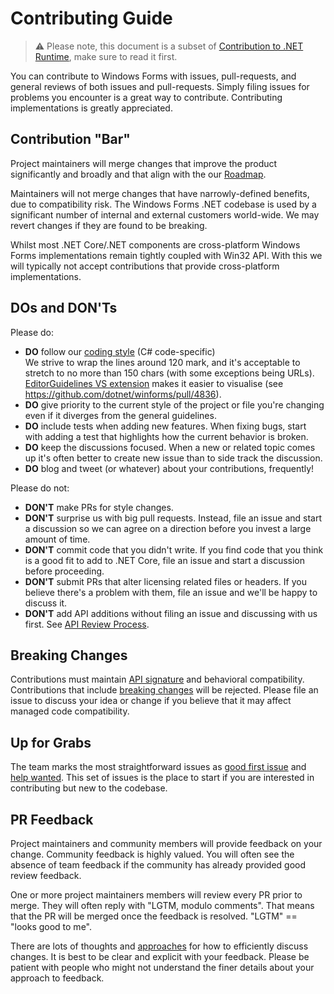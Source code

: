 # Contributing Guide

> :warning: Please note, this document is a subset of [Contribution to .NET Runtime][net-contributing], make sure to read it first.

You can contribute to Windows Forms with issues, pull-requests, and general reviews of both issues and pull-requests. Simply filing issues for problems you encounter is a great way to contribute. Contributing implementations is greatly appreciated.

## Contribution "Bar"

Project maintainers will merge changes that improve the product significantly and broadly and that align with the our [Roadmap](docs/roadmap.md).

Maintainers will not merge changes that have narrowly-defined benefits, due to compatibility risk. The Windows Forms .NET codebase is used by a significant number of internal and external customers world-wide. We may revert changes if they are found to be breaking.

Whilst most .NET Core/.NET components are cross-platform Windows Forms implementations remain tightly coupled with Win32 API. With this we will typically not accept contributions that provide cross-platform implementations.

## DOs and DON'Ts

Please do:

* **DO** follow our [coding style][coding-style] (C# code-specific)<br/>
  We strive to wrap the lines around 120 mark, and it's acceptable to stretch to no more than 150 chars (with some exceptions being URLs). [EditorGuidelines VS extension](https://marketplace.dev.azure.com/items?itemName=PaulHarrington.EditorGuidelines) makes it easier to visualise (see https://github.com/dotnet/winforms/pull/4836).
* **DO** give priority to the current style of the project or file you're changing even if it diverges from the general guidelines.
* **DO** include tests when adding new features. When fixing bugs, start with
  adding a test that highlights how the current behavior is broken.
* **DO** keep the discussions focused. When a new or related topic comes up
  it's often better to create new issue than to side track the discussion.
* **DO** blog and tweet (or whatever) about your contributions, frequently!

Please do not:

* **DON'T** make PRs for style changes.
* **DON'T** surprise us with big pull requests. Instead, file an issue and start
  a discussion so we can agree on a direction before you invest a large amount
  of time.
* **DON'T** commit code that you didn't write. If you find code that you think is a good fit to add to .NET Core, file an issue and start a discussion before proceeding.
* **DON'T** submit PRs that alter licensing related files or headers. If you believe there's a problem with them, file an issue and we'll be happy to discuss it.
* **DON'T** add API additions without filing an issue and discussing with us first. See [API Review Process][api-review-process].

## Breaking Changes

Contributions must maintain [API signature][breaking-changes-public-contract] and behavioral compatibility. Contributions that include [breaking changes][breaking-changes] will be rejected. Please file an issue to discuss your idea or change if you believe that it may affect managed code compatibility.

## Up for Grabs

The team marks the most straightforward issues as [good first issue](https://github.com/dotnet/winforms/labels/good%20first%20issue) and  [help wanted](https://github.com/dotnet/winforms/labels/help%20wanted). This set of issues is the place to start if you are interested in contributing but new to the codebase.

## PR Feedback

Project maintainers and community members will provide feedback on your change. Community feedback is highly valued. You will often see the absence of team feedback if the community has already provided good review feedback.

One or more project maintainers members will review every PR prior to merge. They will often reply with "LGTM, modulo comments". That means that the PR will be merged once the feedback is resolved. "LGTM" == "looks good to me".

There are lots of thoughts and [approaches](https://github.com/antlr/antlr4-cpp/blob/master/CONTRIBUTING.md#emoji) for how to efficiently discuss changes. It is best to be clear and explicit with your feedback. Please be patient with people who might not understand the finer details about your approach to feedback.


[comment]: <> (URI Links)

[api-review-process]: https://github.com/dotnet/runtime/blob/master/docs/project/api-review-process.md
[breaking-changes]: https://github.com/dotnet/runtime/blob/master/docs/coding-guidelines/breaking-changes.md#bucket-1-public-contract
[breaking-changes-public-contract]: https://github.com/dotnet/runtime/blob/master/docs/coding-guidelines/breaking-changes.md#bucket-1-public-contract
[coding-style]: docs/coding-style.md
[net-contributing]: https://github.com/dotnet/runtime/blob/master/CONTRIBUTING.md
